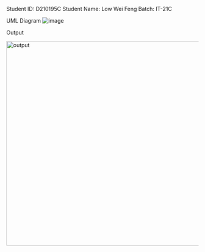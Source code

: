Student ID: D210195C Student Name: Low Wei Feng  Batch: IT-21C


UML Diagram
![image](https://github.com/lowweifeng/PROG2013_ASG2/assets/101630480/c21986ad-9f0f-4a82-8b99-64b5ece968f2)


Output

<img width="535" alt="output" src="https://github.com/lowweifeng/PROG2013_ASG2/assets/101630480/e1c53e4a-a4c4-4827-9eb9-af9265d4f37f">
